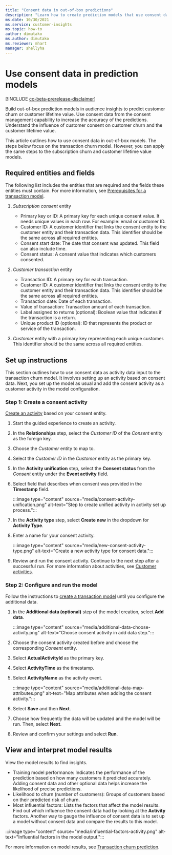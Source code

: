 ```yaml
---
title: "Consent data in out-of-box predictions"
description: "Learn how to create prediction models that use consent data."
ms.date: 10/30/2021
ms.service: customer-insights
ms.topic: how-to
author: dimutako
ms.author: dimutako
ms.reviewer: mhart
manager: shellyha
---
```


# Use consent data in prediction models

[!INCLUDE [cc-beta-prerelease-disclaimer](includes/cc-beta-prerelease-disclaimer.md)]

Build out-of-box prediction models in audience insights to predict customer churn or customer lifetime value. Use consent data from the consent management capability to increase the accuracy of the predictions. Understand the influence of customer consent on customer churn and the customer lifetime value. 

This article outlines how to use consent data in out-of-box models. The steps below focus on the transaction churn model. However, you can apply the same steps to the subscription churn and customer lifetime value models. 

## Required entities and fields

The following list includes the entities that are required and the fields these entities must contain. For more information, see [Prerequisites for a transaction model](../audience-insights/predict-transactional-churn.md).

1. *Subscription consent* entity
    - Primary key or ID: A primary key for each unique consent value. It needs unique values in each row. For example: email or customer ID. 
    - Customer ID: A customer identifier that links the consent entity to the customer entity and their transaction data. This identifier should be the same across all required entities. 
    - Consent start date: The date that consent was updated. This field can also include time.
    - Consent status: A consent value that indicates which customers consented.
    
2.	*Customer transaction* entity
    - Transaction ID: A primary key for each transaction.
    - Customer ID: A customer identifier that links the consent entity to the customer entity and their transaction data. This identifier should be the same across all required entities. 
    - Transaction date: Date of each transaction.
    - Value of transaction: Transaction amount of each transaction.
    - Label assigned to returns (optional): Boolean value that indicates if the transaction is a return.
    - Unique product ID (optional): ID that represents the product or service of the transaction. 

3.	*Customer* entity with a primary key representing each unique customer. This identifier should be the same across all required entities. 

## Set up instructions

This section outlines how to use consent data as activity data input to the transaction churn model. It involves setting up an activity based on consent data. Next, you set up the model as usual and add the consent activity as a customer activity in the model configuration.

### Step 1: Create a consent activity

[Create an activity](../audience-insights/activities.md) based on your consent entity. 

1. Start the guided experience to create an activity.
1. In the **Relationships** step, select the *Customer ID* of the *Consent* entity as the foreign key.
1. Choose the *Customer* entity to map to.
1. Select the *Customer ID* in the *Customer* entity as the primary key.
1. In the **Activity unification** step, select the **Consent status** from the *Consent* entity under the **Event activity** field. 
1. Select field that describes when consent was provided in the **Timestamp** field.

   :::image type="content" source="media/consent-activity-unification.png" alt-text="Step to create unified activity in activity set up process.":::

1. In the **Activity type** step, select **Create new** in the dropdown for **Activity Type**.
1. Enter a name for your consent activity.

   :::image type="content" source="media/new-consent-activity-type.png" alt-text="Create a new activity type for consent data.":::

1. Review and run the consent activity. Continue to the next step after a successful run. For more information about activities, see [Customer activities](../audience-insights/activities.md).

### Step 2: Configure and run the model 

Follow the instructions to [create a transaction model](../audience-insights/predict-transactional-churn.md) until you configure the additional data.

1. In the **Additional data (optional)** step of the model creation, select **Add data**. 

   :::image type="content" source="media/additional-data-choose-activity.png" alt-text="Choose consent activity in add data step.":::

1. Choose the consent activity created before and choose the corresponding *Consent* entity.
1. Select **ActualActivityId** as the primary key.
1. Select **ActivityTime** as the timestamp.
1. Select **ActivityName** as the activity event.

   :::image type="content" source="media/additional-data-map-attributes.png" alt-text="Map attributes when adding the consent activity.":::

1. Select **Save** and then **Next**. 
1. Choose how frequently the data will be updated and the model will be run. Then, select **Next**.
1. Review and confirm your settings and select **Run**.  

## View and interpret model results

View the model results to find insights.

- Training model performance: Indicates the performance of the prediction based on how many customers it predicted accurately. Adding consent data and other optional data helps increase the likelihood of precise predictions. 
- Likelihood to churn (number of customers): Groups of customers based on their predicted risk of churn. 
- Most influential factors: Lists the factors that affect the model results. Find out which influence the consent data had by looking at the **Activity** factors. Another way to gauge the influence of consent data is to set up a model without consent data and compare the results to this model.

:::image type="content" source="media/influential-factors-activity.png" alt-text="Influential factors in the model output.":::

For more information on model results, see [Transaction churn prediction](../audience-insights/predict-transactional-churn.md).

 

